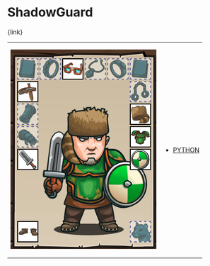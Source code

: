# ShadowGuard 

{link}
<table>
<tr>
<td>

![Hero Picture](hero.png?raw=true "Hero Picture")

</td>
<td>
<ul>
<li>

[PYTHON](ShadowGuard.py)

</li>
</td>
</tr>
<table>